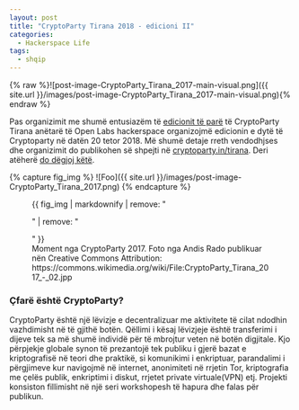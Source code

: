```yaml
---
layout: post
title: "CryptoParty Tirana 2018 - edicioni II"
categories:
  - Hackerspace Life
tags:
  - shqip
---
```


{% raw %}![post-image-CryptoParty_Tirana_2017-main-visual.png]({{ site.url }}/images/post-image-CryptoParty_Tirana_2017-main-visual.png){% endraw %}

Pas organizimit me shumë entusiazëm të [edicionit të parë](https://openlabs.cc/cryptoparty-tirana-2017/) të CryptoParty Tirana anëtarë të Open Labs hackerspace organizojmë edicionin e dytë të Cryptoparty në datën 20 tetor 2018. Më shumë detaje rreth vendodhjses dhe organizimit do publikohen së shpejti në [cryptoparty.in/tirana](https://www.cryptoparty.in/tirana). Deri atëherë [do dëgjoj këtë](https://www.youtube.com/watch?v=Z5mAZQXVtMI).

{% capture fig_img %}
![Foo]({{ site.url }}/images/post-image-CryptoParty_Tirana_2017.png)
{% endcapture %}

<figure>
  {{ fig_img | markdownify | remove: "<p>" | remove: "</p>" }}
  <figcaption>Moment nga CryptoParty 2017. Foto nga Andis Rado publikuar nën Creative Commons Attribution: https://commons.wikimedia.org/wiki/File:CryptoParty_Tirana_2017_-_02.jpp</figcaption>
</figure> 

### Çfarë është CryptoParty?
CryptoParty është një lëvizje e decentralizuar me aktivitete të cilat ndodhin vazhdimisht në të gjithë botën. Qëllimi i kësaj lëvizjeje është transferimi i dijeve tek sa më shumë individë për të mbrojtur veten në botën digjitale. Kjo përpjekje globale synon të prezantojë tek publiku i gjerë bazat e kriptografisë në teori dhe praktikë, si komunikimi i enkriptuar, parandalimi i përgjimeve kur navigojmë në internet, anonimiteti në rrjetin Tor, kriptografia me çelës publik, enkriptimi i diskut, rrjetet private virtuale(VPN) etj. Projekti konsiston fillimisht në një seri workshopesh të hapura dhe falas për publikun.

